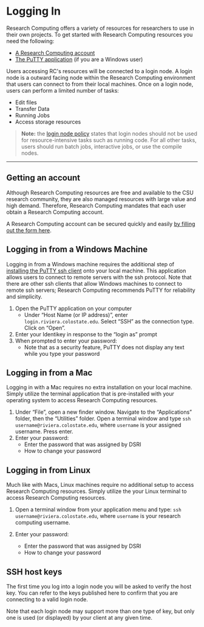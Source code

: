 # Logging In

Research Computing offers a variety of resources for researchers to use in their own projects. To get started with Research Computing resources you need the following: 

- [A Research Computing account](https://www.research.colostate.edu/dsri/hpc-riviera/)
- [The PuTTY application](https://www.putty.org/) (if you are a Windows user)  

Users accessing RC's resources will be connected to a login node. A login node is a outward facing node within the Research Computing environment that users can connect to from their local machines. Once on a login node, users can perform a limited number of tasks:

+ Edit files
+ Transfer Data
+ Running Jobs
+ Access storage resources  

> **Note:** the [login node policy](../additional-resources/policies.md#login-nodes) states that login nodes should not be used for resource-intensive tasks such as running code. For all other tasks, users should run batch jobs, interactive jobs, or use the compile nodes. 
---
## Getting an account

Although Research Computing resources are free and available to the CSU research community, they are also managed resources with large value and high demand. Therefore, Research Computing mandates that each user obtain a Research Computing account. 

A Research Computing account can be secured quickly and easily [by filling out the form 
here](https://www.research.colostate.edu/dsri/hpc-riviera/).
  
## Logging in from a Windows Machine

Logging in from a Windows machine requires the additional step of [installing the PuTTY ssh client](https://www.putty.org/) onto your local machine. This application allows users to connect to remote servers with the ssh protocol. Note that there are other ssh clients that allow Windows machines to connect to remote ssh servers; Research Computing recommends PuTTY for reliability and simplicity.

1. Open the PuTTY application on your computer
    * Under “Host Name (or IP address)”, enter `login.riviera.colostate.edu`. Select “SSH” as the connection type. Click on “Open”.
2. Enter your Identikey in response to the “login as” prompt
3. When prompted to enter your password:
    * Note that as a security feature, PuTTY does not display any text while you type your password
## Logging in from a Mac

Logging in with a Mac requires no extra installation on your local machine. Simply utilize the terminal application that is pre-installed with your operating system to access Research Computing resources. 

1. Under “File”, open a new finder window. Navigate to the “Applications” folder, then the “Utilities” folder. Open a terminal window and type `ssh username@riviera.colostate.edu`, where `username` is your assigned username. Press enter.
2. Enter your password:
	- Enter the password that was assigned by DSRI                
	- How to change your password

## Logging in from Linux

Much like with Macs, Linux machines require no additional setup to access Research Computing resources. Simply utilize the your Linux terminal to access Research Computing resources. 

1. Open a terminal window from your application menu and type: `ssh username@riviera.colostate.edu`, where `username` is your research computing username.

2. Enter your password:
	- Enter the password that was assigned by DSRI                
	- How to change your password

## SSH host keys

The first time you log into a login node you will be asked to verify the host key. You can refer to the keys published here to confirm that you are connecting to a valid login node.

Note that each login node may support more than one type of key, but only one is used (or displayed) by your client at any given time.